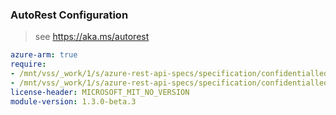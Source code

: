 ### AutoRest Configuration

> see https://aka.ms/autorest

``` yaml
azure-arm: true
require:
- /mnt/vss/_work/1/s/azure-rest-api-specs/specification/confidentialledger/resource-manager/readme.md
- /mnt/vss/_work/1/s/azure-rest-api-specs/specification/confidentialledger/resource-manager/readme.go.md
license-header: MICROSOFT_MIT_NO_VERSION
module-version: 1.3.0-beta.3
```